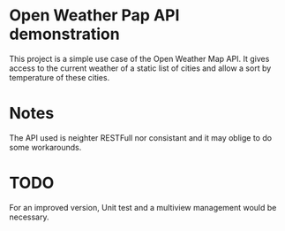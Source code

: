 # Open Weather Pap API demonstration 

This project is a simple use case of the Open Weather Map API. It gives access to the current weather of a static list of cities and allow a sort by temperature of these cities.

# Notes

The API used is neighter RESTFull nor consistant and it may oblige to do some workarounds.

# TODO

For an improved version, Unit test and a multiview management would be necessary.